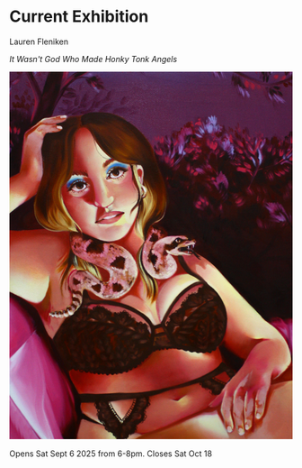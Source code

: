 # Current Exhibition

 Lauren Fleniken

 *It Wasn't God Who Made Honky Tonk Angels*

![Lauren Image](/images/lauren/LaurenFleniken_Forshehaslovedsomuch.jpg)

Opens Sat Sept 6 2025 from 6-8pm.
Closes Sat Oct 18 
